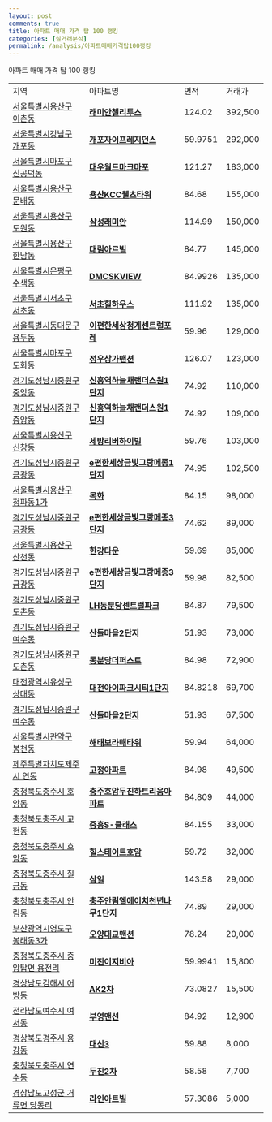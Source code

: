 ```yaml
---
layout: post
comments: true
title: 아파트 매매 가격 탑 100 랭킹
categories: [실거래분석]
permalink: /analysis/아파트매매가격탑100랭킹
---
```


아파트 매매 가격 탑 100 랭킹

<table>
  <tr>
    <td>지역</td>
    <td>아파트명</td>
    <td>면적</td>
    <td>거래가</td>
  </tr>

  <tr>
    <td><a href="/apt/서울특별시용산구이촌동">서울특별시용산구 이촌동</a></td>
    <td style="font-weight: bold;"><a href="/apt/서울특별시용산구이촌동래미안첼리투스">래미안첼리투스</a></td>
    <td>124.02</td>
    <td>392,500</td>
  </tr>

  <tr>
    <td><a href="/apt/서울특별시강남구개포동">서울특별시강남구 개포동</a></td>
    <td style="font-weight: bold;"><a href="/apt/서울특별시강남구개포동개포자이프레지던스">개포자이프레지던스</a></td>
    <td>59.9751</td>
    <td>292,000</td>
  </tr>

  <tr>
    <td><a href="/apt/서울특별시마포구신공덕동">서울특별시마포구 신공덕동</a></td>
    <td style="font-weight: bold;"><a href="/apt/서울특별시마포구신공덕동대우월드마크마포">대우월드마크마포</a></td>
    <td>121.27</td>
    <td>183,000</td>
  </tr>

  <tr>
    <td><a href="/apt/서울특별시용산구문배동">서울특별시용산구 문배동</a></td>
    <td style="font-weight: bold;"><a href="/apt/서울특별시용산구문배동용산KCC웰츠타워">용산KCC웰츠타워</a></td>
    <td>84.68</td>
    <td>155,000</td>
  </tr>

  <tr>
    <td><a href="/apt/서울특별시용산구도원동">서울특별시용산구 도원동</a></td>
    <td style="font-weight: bold;"><a href="/apt/서울특별시용산구도원동삼성래미안">삼성래미안</a></td>
    <td>114.99</td>
    <td>150,000</td>
  </tr>

  <tr>
    <td><a href="/apt/서울특별시용산구한남동">서울특별시용산구 한남동</a></td>
    <td style="font-weight: bold;"><a href="/apt/서울특별시용산구한남동대림아르빌">대림아르빌</a></td>
    <td>84.77</td>
    <td>145,000</td>
  </tr>

  <tr>
    <td><a href="/apt/서울특별시은평구수색동">서울특별시은평구 수색동</a></td>
    <td style="font-weight: bold;"><a href="/apt/서울특별시은평구수색동DMCSKVIEW">DMCSKVIEW</a></td>
    <td>84.9926</td>
    <td>135,000</td>
  </tr>

  <tr>
    <td><a href="/apt/서울특별시서초구서초동">서울특별시서초구 서초동</a></td>
    <td style="font-weight: bold;"><a href="/apt/서울특별시서초구서초동서초힐하우스">서초힐하우스</a></td>
    <td>111.92</td>
    <td>135,000</td>
  </tr>

  <tr>
    <td><a href="/apt/서울특별시동대문구용두동">서울특별시동대문구 용두동</a></td>
    <td style="font-weight: bold;"><a href="/apt/서울특별시동대문구용두동이편한세상청계센트럴포레">이편한세상청계센트럴포레</a></td>
    <td>59.96</td>
    <td>129,000</td>
  </tr>

  <tr>
    <td><a href="/apt/서울특별시마포구도화동">서울특별시마포구 도화동</a></td>
    <td style="font-weight: bold;"><a href="/apt/서울특별시마포구도화동정우상가맨션">정우상가맨션</a></td>
    <td>126.07</td>
    <td>123,000</td>
  </tr>

  <tr>
    <td><a href="/apt/경기도성남시중원구중앙동">경기도성남시중원구 중앙동</a></td>
    <td style="font-weight: bold;"><a href="/apt/경기도성남시중원구중앙동신흥역하늘채랜더스원1단지">신흥역하늘채랜더스원1단지</a></td>
    <td>74.92</td>
    <td>110,000</td>
  </tr>

  <tr>
    <td><a href="/apt/경기도성남시중원구중앙동">경기도성남시중원구 중앙동</a></td>
    <td style="font-weight: bold;"><a href="/apt/경기도성남시중원구중앙동신흥역하늘채랜더스원1단지">신흥역하늘채랜더스원1단지</a></td>
    <td>74.92</td>
    <td>109,000</td>
  </tr>

  <tr>
    <td><a href="/apt/서울특별시용산구신창동">서울특별시용산구 신창동</a></td>
    <td style="font-weight: bold;"><a href="/apt/서울특별시용산구신창동세방리버하이빌">세방리버하이빌</a></td>
    <td>59.76</td>
    <td>103,000</td>
  </tr>

  <tr>
    <td><a href="/apt/경기도성남시중원구금광동">경기도성남시중원구 금광동</a></td>
    <td style="font-weight: bold;"><a href="/apt/경기도성남시중원구금광동e편한세상금빛그랑메종1단지">e편한세상금빛그랑메종1단지</a></td>
    <td>74.95</td>
    <td>102,500</td>
  </tr>

  <tr>
    <td><a href="/apt/서울특별시용산구청파동1가">서울특별시용산구 청파동1가</a></td>
    <td style="font-weight: bold;"><a href="/apt/서울특별시용산구청파동1가목화">목화</a></td>
    <td>84.15</td>
    <td>98,000</td>
  </tr>

  <tr>
    <td><a href="/apt/경기도성남시중원구금광동">경기도성남시중원구 금광동</a></td>
    <td style="font-weight: bold;"><a href="/apt/경기도성남시중원구금광동e편한세상금빛그랑메종3단지">e편한세상금빛그랑메종3단지</a></td>
    <td>74.62</td>
    <td>89,000</td>
  </tr>

  <tr>
    <td><a href="/apt/서울특별시용산구산천동">서울특별시용산구 산천동</a></td>
    <td style="font-weight: bold;"><a href="/apt/서울특별시용산구산천동한강타운">한강타운</a></td>
    <td>59.69</td>
    <td>85,000</td>
  </tr>

  <tr>
    <td><a href="/apt/경기도성남시중원구금광동">경기도성남시중원구 금광동</a></td>
    <td style="font-weight: bold;"><a href="/apt/경기도성남시중원구금광동e편한세상금빛그랑메종3단지">e편한세상금빛그랑메종3단지</a></td>
    <td>59.98</td>
    <td>82,500</td>
  </tr>

  <tr>
    <td><a href="/apt/경기도성남시중원구도촌동">경기도성남시중원구 도촌동</a></td>
    <td style="font-weight: bold;"><a href="/apt/경기도성남시중원구도촌동LH동분당센트럴파크">LH동분당센트럴파크</a></td>
    <td>84.87</td>
    <td>79,500</td>
  </tr>

  <tr>
    <td><a href="/apt/경기도성남시중원구여수동">경기도성남시중원구 여수동</a></td>
    <td style="font-weight: bold;"><a href="/apt/경기도성남시중원구여수동산들마을2단지">산들마을2단지</a></td>
    <td>51.93</td>
    <td>73,000</td>
  </tr>

  <tr>
    <td><a href="/apt/경기도성남시중원구도촌동">경기도성남시중원구 도촌동</a></td>
    <td style="font-weight: bold;"><a href="/apt/경기도성남시중원구도촌동동분당더퍼스트">동분당더퍼스트</a></td>
    <td>84.98</td>
    <td>72,900</td>
  </tr>

  <tr>
    <td><a href="/apt/대전광역시유성구상대동">대전광역시유성구 상대동</a></td>
    <td style="font-weight: bold;"><a href="/apt/대전광역시유성구상대동대전아이파크시티1단지">대전아이파크시티1단지</a></td>
    <td>84.8218</td>
    <td>69,700</td>
  </tr>

  <tr>
    <td><a href="/apt/경기도성남시중원구여수동">경기도성남시중원구 여수동</a></td>
    <td style="font-weight: bold;"><a href="/apt/경기도성남시중원구여수동산들마을2단지">산들마을2단지</a></td>
    <td>51.93</td>
    <td>67,500</td>
  </tr>

  <tr>
    <td><a href="/apt/서울특별시관악구봉천동">서울특별시관악구 봉천동</a></td>
    <td style="font-weight: bold;"><a href="/apt/서울특별시관악구봉천동해태보라매타워">해태보라매타워</a></td>
    <td>59.94</td>
    <td>64,000</td>
  </tr>

  <tr>
    <td><a href="/apt/제주특별자치도제주시연동">제주특별자치도제주시 연동</a></td>
    <td style="font-weight: bold;"><a href="/apt/제주특별자치도제주시연동고정아파트">고정아파트</a></td>
    <td>84.98</td>
    <td>49,500</td>
  </tr>

  <tr>
    <td><a href="/apt/충청북도충주시호암동">충청북도충주시 호암동</a></td>
    <td style="font-weight: bold;"><a href="/apt/충청북도충주시호암동충주호암두진하트리움아파트">충주호암두진하트리움아파트</a></td>
    <td>84.809</td>
    <td>44,000</td>
  </tr>

  <tr>
    <td><a href="/apt/충청북도충주시교현동">충청북도충주시 교현동</a></td>
    <td style="font-weight: bold;"><a href="/apt/충청북도충주시교현동중흥S-클래스">중흥S-클래스</a></td>
    <td>84.155</td>
    <td>33,000</td>
  </tr>

  <tr>
    <td><a href="/apt/충청북도충주시호암동">충청북도충주시 호암동</a></td>
    <td style="font-weight: bold;"><a href="/apt/충청북도충주시호암동힐스테이트호암">힐스테이트호암</a></td>
    <td>59.72</td>
    <td>32,000</td>
  </tr>

  <tr>
    <td><a href="/apt/충청북도충주시칠금동">충청북도충주시 칠금동</a></td>
    <td style="font-weight: bold;"><a href="/apt/충청북도충주시칠금동삼일">삼일</a></td>
    <td>143.58</td>
    <td>29,000</td>
  </tr>

  <tr>
    <td><a href="/apt/충청북도충주시안림동">충청북도충주시 안림동</a></td>
    <td style="font-weight: bold;"><a href="/apt/충청북도충주시안림동충주안림엘에이치천년나무1단지">충주안림엘에이치천년나무1단지</a></td>
    <td>74.89</td>
    <td>29,000</td>
  </tr>

  <tr>
    <td><a href="/apt/부산광역시영도구봉래동3가">부산광역시영도구 봉래동3가</a></td>
    <td style="font-weight: bold;"><a href="/apt/부산광역시영도구봉래동3가오양대교맨션">오양대교맨션</a></td>
    <td>78.24</td>
    <td>20,000</td>
  </tr>

  <tr>
    <td><a href="/apt/충청북도충주시중앙탑면 용전리">충청북도충주시 중앙탑면 용전리</a></td>
    <td style="font-weight: bold;"><a href="/apt/충청북도충주시중앙탑면 용전리미진이지비아">미진이지비아</a></td>
    <td>59.9941</td>
    <td>15,800</td>
  </tr>

  <tr>
    <td><a href="/apt/경상남도김해시어방동">경상남도김해시 어방동</a></td>
    <td style="font-weight: bold;"><a href="/apt/경상남도김해시어방동AK2차">AK2차</a></td>
    <td>73.0827</td>
    <td>15,500</td>
  </tr>

  <tr>
    <td><a href="/apt/전라남도여수시여서동">전라남도여수시 여서동</a></td>
    <td style="font-weight: bold;"><a href="/apt/전라남도여수시여서동부영맨션">부영맨션</a></td>
    <td>84.92</td>
    <td>12,900</td>
  </tr>

  <tr>
    <td><a href="/apt/경상북도경주시용강동">경상북도경주시 용강동</a></td>
    <td style="font-weight: bold;"><a href="/apt/경상북도경주시용강동대신3">대신3</a></td>
    <td>59.88</td>
    <td>8,000</td>
  </tr>

  <tr>
    <td><a href="/apt/충청북도충주시연수동">충청북도충주시 연수동</a></td>
    <td style="font-weight: bold;"><a href="/apt/충청북도충주시연수동두진2차">두진2차</a></td>
    <td>58.58</td>
    <td>7,700</td>
  </tr>

  <tr>
    <td><a href="/apt/경상남도고성군거류면 당동리">경상남도고성군 거류면 당동리</a></td>
    <td style="font-weight: bold;"><a href="/apt/경상남도고성군거류면 당동리라인아트빌">라인아트빌</a></td>
    <td>57.3086</td>
    <td>5,000</td>
  </tr>

</table>
